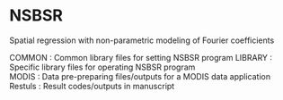 # NSBSR
Spatial regression with non-parametric modeling of Fourier coefficients

COMMON  : Common library files for setting NSBSR program
LIBRARY : Specific library files for operating NSBSR program  
MODIS   : Data pre-preparing files/outputs for a MODIS data application
Restuls : Result codes/outputs in manuscript
